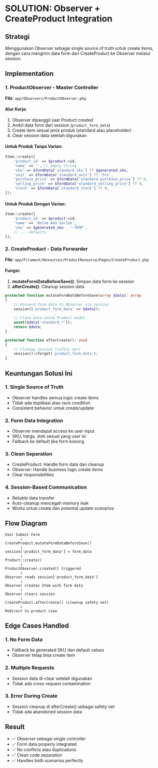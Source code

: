 # SOLUTION: Observer + CreateProduct Integration

## Strategi
Menggunakan Observer sebagai single source of truth untuk create items, dengan cara mengirim data form dari CreateProduct ke Observer melalui session.

## Implementation

### 1. ProductObserver - Master Controller
**File**: `app/Observers/ProductObserver.php`

#### Alur Kerja:
1. Observer dipanggil saat Product created
2. Ambil data form dari session (`product_form_data`)
3. Create item sesuai jenis produk (standard atau placeholder)
4. Clear session data setelah digunakan

#### Untuk Produk Tanpa Varian:
```php
Item::create([
    'product_id' => $product->id,
    'name' => '', // Empty string
    'sku' => $formData['standard_sku'] ?? $generated_sku,
    'unit' => $formData['standard_unit'] ?? 'Pcs',
    'purchase_price' => $formData['standard_purchase_price'] ?? 0,
    'selling_price' => $formData['standard_selling_price'] ?? 0,
    'stock' => $formData['standard_stock'] ?? 0,
]);
```

#### Untuk Produk Dengan Varian:
```php
Item::create([
    'product_id' => $product->id,
    'name' => 'Belum Ada Varian',
    'sku' => $generated_sku . '-TEMP',
    // ... defaults
]);
```

### 2. CreateProduct - Data Forwarder
**File**: `app/Filament/Resources/ProductResource/Pages/CreateProduct.php`

#### Fungsi:
1. **mutateFormDataBeforeSave()**: Simpan data form ke session
2. **afterCreate()**: Cleanup session data

```php
protected function mutateFormDataBeforeSave(array $data): array
{
    // Forward form data to Observer via session
    session(['product_form_data' => $data]);
    
    // Clean data untuk Product model
    unset($data['standard_*']);
    return $data;
}

protected function afterCreate(): void
{
    // Cleanup session (safety net)
    session()->forget('product_form_data');
}
```

## Keuntungan Solusi Ini

### 1. **Single Source of Truth**
- Observer handles semua logic create items
- Tidak ada duplikasi atau race condition
- Consistent behavior untuk create/update

### 2. **Form Data Integration** 
- Observer mendapat access ke user input
- SKU, harga, stok sesuai yang user isi
- Fallback ke default jika form kosong

### 3. **Clean Separation**
- CreateProduct: Handle form data dan cleanup
- Observer: Handle business logic create items
- Clear responsibilities

### 4. **Session-Based Communication**
- Reliable data transfer
- Auto-cleanup mencegah memory leak
- Works untuk create dan potential update scenarios

## Flow Diagram

```
User Submit Form
       ↓
CreateProduct.mutateFormDataBeforeSave()
       ↓ 
session['product_form_data'] = form_data
       ↓
Product::create() 
       ↓
ProductObserver.created() triggered
       ↓
Observer reads session['product_form_data']
       ↓
Observer creates Item with form data
       ↓
Observer clears session
       ↓
CreateProduct.afterCreate() (cleanup safety net)
       ↓
Redirect to product view
```

## Edge Cases Handled

### 1. **No Form Data**
- Fallback ke generated SKU dan default values
- Observer tetap bisa create item

### 2. **Multiple Requests**
- Session data di-clear setelah digunakan
- Tidak ada cross-request contamination

### 3. **Error During Create**
- Session cleanup di afterCreate() sebagai safety net
- Tidak ada abandoned session data

## Result
- ✅ Observer sebagai single controller
- ✅ Form data properly integrated
- ✅ No conflicts atau duplications
- ✅ Clean code separation
- ✅ Handles both scenarios perfectly
